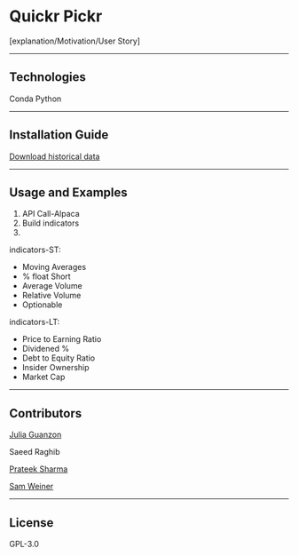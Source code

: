 # Quickr Pickr

[explanation/Motivation/User Story]

---

## Technologies

Conda
Python


---

## Installation Guide

[Download historical data](https://towardsdatascience.com/downloading-historical-stock-prices-in-python-93f85f059c1f)


---

## Usage and Examples

1. API Call-Alpaca
2. Build indicators
3. 
indicators-ST:
* Moving Averages
* % float Short
* Average Volume
* Relative Volume
* Optionable

indicators-LT:
* Price to Earning Ratio
* Dividened %
* Debt to Equity Ratio
* Insider Ownership
* Market Cap

---

## Contributors

[Julia Guanzon](www.linkedin.com/in/julia-guanzon)

Saeed Raghib

[Prateek Sharma](https://www.linkedin.com/in/prateek-sharma-21a081180/)

[Sam Weiner](www.linkedin.com/in/samuel-weiner)

---

## License

GPL-3.0
